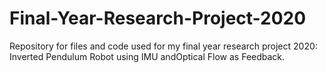 # Final-Year-Research-Project-2020
Repository for files and code used for my final year research project 2020: Inverted Pendulum Robot using IMU andOptical Flow as Feedback.
